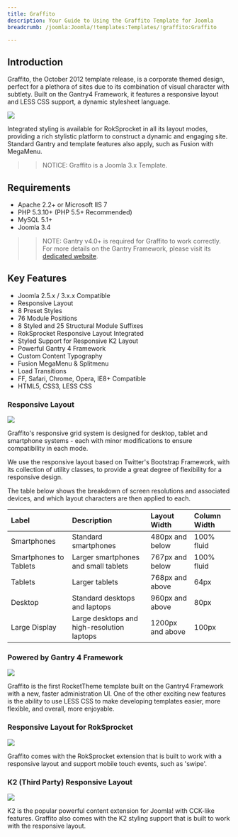 ```yaml
---
title: Graffito
description: Your Guide to Using the Graffito Template for Joomla
breadcrumb: /joomla:Joomla/!templates:Templates/!graffito:Graffito

---
```


Introduction
-----

Graffito, the October 2012 template release, is a corporate themed design, perfect for a plethora of sites due to its combination of visual character with subtlety. Built on the Gantry4 Framework, it features a responsive layout and LESS CSS support, a dynamic stylesheet language.

![][Graffito]

Integrated styling is available for RokSprocket in all its layout modes, providing a rich stylistic platform to construct a dynamic and engaging site. Standard Gantry and template features also apply, such as Fusion with MegaMenu.

>> NOTICE: Graffito is a Joomla 3.x Template.

Requirements
-----

* Apache 2.2+ or Microsoft IIS 7
* PHP 5.3.10+ (PHP 5.5+ Recommended)
* MySQL 5.1+
* Joomla 3.4

>> NOTE: Gantry v4.0+ is required for Graffito to work correctly. For more details on the Gantry Framework, please visit its [dedicated website](http://gantry.org).

Key Features
-----

* Joomla 2.5.x / 3.x.x Compatible
* Responsive Layout
* 8 Preset Styles
* 76 Module Positions
* 8 Styled and 25 Structural Module Suffixes
* RokSprocket Responsive Layout Integrated
* Styled Support for Responsive K2 Layout
* Powerful Gantry 4 Framework
* Custom Content Typography
* Fusion MegaMenu & Splitmenu
* Load Transitions
* FF, Safari, Chrome, Opera, IE8+ Compatible
* HTML5, CSS3, LESS CSS

### Responsive Layout

![][responsive]

Graffito's responsive grid system is designed for desktop, tablet and smartphone systems - each with minor modifications to ensure compatibility in each mode.

We use the responsive layout based on Twitter's Bootstrap Framework, with its collection of utility classes, to provide a great degree of flexibility for a responsive design.

The table below shows the breakdown of screen resolutions and associated devices, and which layout characters are then applied to each.

| Label                  | Description                                | Layout Width     | Column Width |  
| :--------------------- | :----------------------------------------- | :--------------- | :----------- |  
| Smartphones            | Standard smartphones                       | 480px and below  | 100% fluid   |  
| Smartphones to Tablets | Larger smartphones and small tablets       | 767px and below  | 100% fluid   |  
| Tablets                | Larger tablets                             | 768px and above  | 64px         |  
| Desktop                | Standard desktops and laptops              | 960px and above  | 80px         |  
| Large Display          | Large desktops and high-resolution laptops | 1200px and above | 100px        | 

### Powered by Gantry 4 Framework

![][gantry4]

Graffito is the first RocketTheme template built on the Gantry4 Framework with a new, faster administration UI. One of the other exciting new features is the ability to use LESS CSS to make developing templates easier, more flexible, and overall, more enjoyable.

### Responsive Layout for RokSprocket

![][roksprocket]

Graffito comes with the RokSprocket extension that is built to work with a responsive layout and support mobile touch events, such as 'swipe'.

### K2 (Third Party) Responsive Layout

![][k2]

K2 is the popular powerful content extension for Joomla! with CCK-like features. Graffito also comes with the K2 styling support that is built to work with the responsive layout.

[gantry]: http://gantry.org
[Graffito]: assets/graffito2.jpeg
[responsive]: assets/responsive.jpg
[gantry4]: assets/gantry4.jpg
[filezilla]: https://filezilla-project.org
[launcher]: ../../start/rocketlauncher.md
[roksprocket]: assets/roksprocket.jpg
[k2]: assets/k2.jpg